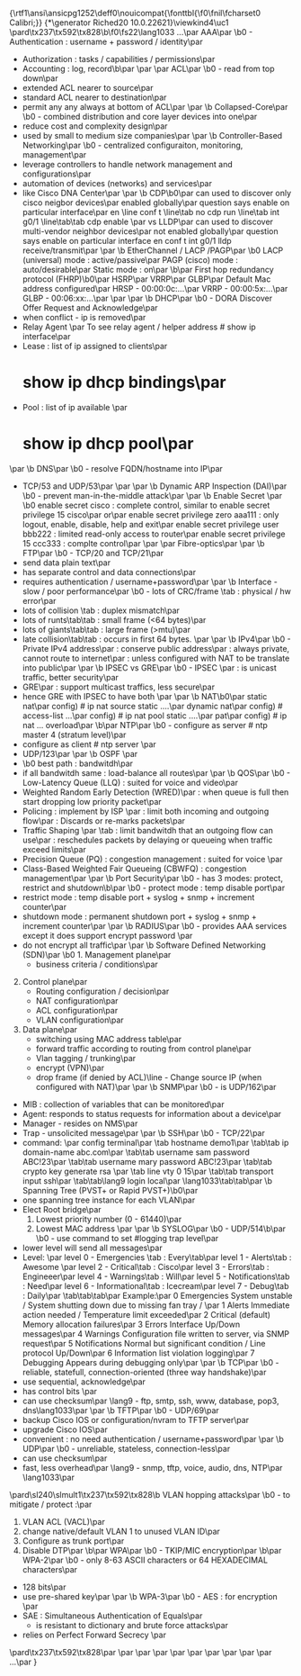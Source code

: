 {\rtf1\ansi\ansicpg1252\deff0\nouicompat{\fonttbl{\f0\fnil\fcharset0 Calibri;}}
{\*\generator Riched20 10.0.22621}\viewkind4\uc1 
\pard\tx237\tx592\tx828\b\f0\fs22\lang1033 ...\par
AAA\par
\b0 - Authentication : username + password / identity\par
- Authorization  : tasks / capabilities / permissions\par
- Accounting : log, record\b\par
\par
\par
ACL\par
\b0 - read from top down\par
- extended ACL nearer to source\par
- standard ACL nearer to destination\par
- permit any any always at bottom of ACL\par
\par
\b Collapsed-Core\par
\b0 - combined distribution and core layer devices into one\par
- reduce cost and complexity design\par
- used by small to medium size companies\par
\par
\b Controller-Based Networking\par
\b0 - centralized configuraiton, monitoring, management\par
- leverage controllers to handle network management and configurations\par
- automation of devices (networks) and services\par
- like Cisco DNA Center\par
\par
\b CDP\b0\par
    can used to discover only cisco neigbor devices\par
    enabled globally\par
    question says enable on particular interface\par
en \line conf t \line\tab no cdp run \line\tab int g0/1 \line\tab\tab cdp enable \par
vs LLDP\par
    can used to discover multi-vendor neighbor devices\par
    not enabled globally\par
    question says enable on particular interface en conf t int g0/1 lldp receive/transmit\par
\par
\b EtherChannel / LACP /PAGP\par
\b0     LACP (universal) mode : active/passive\par
    PAGP (cisco) mode : auto/desirable\par
    Static mode : on\par
\b\par
First hop redundancy protocol (FHRP)\b0\par
HSRP\par
VRRP\par
GLBP\par
Default Mac address configured\par
HRSP - 00:00:0c:...\par
VRRP - 00:00:5x:...\par
GLBP - 00:06:xx:...\par
\par
\par
\b DHCP\par
\b0 - DORA Discover Offer Request and Acknowledge\par
- when conflict - ip is removed\par
- Relay Agent \par
  To see relay agent / helper address # show ip interface\par
- Lease : list of ip assigned to clients\par
  # show ip dhcp bindings\par
- Pool :  list of ip available \par
  # show ip dhcp pool\par
\par
\b DNS\par
\b0 - resolve FQDN/hostname into IP\par
- TCP/53 and UDP/53\par
\par
\par
\b Dynamic ARP Inspection (DAI)\par
\b0 - prevent man-in-the-middle attack\par
\par
\b Enable Secret \par
\b0 enable secret cisco : complete control, similar to enable secret privilege 15 cisco\par
or\par
enable secret privilege zero aaa111 : only logout, enable, disable, help and exit\par
enable secret privilege user bbb222 : limited read-only access to router\par
enable secret privilege 15 ccc333     : complte control\par
\par
\par
Fibre-optics\par
\par
\b FTP\par
\b0 - TCP/20 and TCP/21\par
- send data plain text\par
- has separate control and data connections\par
- requires authentication / username+password\par
\par
\b Interface - slow / poor performance\par
\b0 - lots of CRC/frame \tab : physical / hw error\par
- lots of collision \tab : duplex mismatch\par
- lots of runts\tab\tab : small frame (<64 bytes)\par
- lots of giants\tab\tab : large frame (>mtu)\par
- late collision\tab\tab : occurs in first 64 bytes. \par
\par
\b IPv4\par
\b0 - Private IPv4 address\par
  : conserve public address\par
  : always private, cannot route to internet\par
  : unless configured with NAT to be translate into public\par
\par
\b IPSEC vs GRE\par
\b0 - IPSEC \par
  : is unicast traffic, better security\par
- GRE\par
  : support multicast traffics, less secure\par
- hence GRE with IPSEC to have both \par
\par
\b NAT\b0\par
static nat\par
config) # ip nat source static ....\par
dynamic nat\par
config) # access-list ...\par
config) # ip nat pool static ....\par
pat\par
config) # ip nat  ... overload\par
\b\par
NTP\par
\b0 - configure as server # ntp master 4 (stratum level)\par
- configure as client # ntp server <master-ip>\par
- UDP/123\par
\par
\b OSPF \par
- \b0 best path : bandwitdh\par
- if all bandwitdh same : load-balance all routes\par
\par
\b QOS\par
\b0 - Low-Latency Queue (LLQ) : suited for voice and video\par
- Weighted Random Early Detection (WRED)\par
  : when queue is full then start dropping low priority packet\par
- Policing : implement by ISP \par
  : limit both incoming and outgoing flow\par
  : Discards or re-marks packets\par
- Traffic Shaping \par
\tab : limit bandwitdh that an outgoing flow can use\par
     : reschedules packets by delaying or queueing when traffic exceed limits\par
- Precision Queue (PQ) : congestion management : suited for voice \par
- Class-Based Weighted Fair Queueing (CBWFQ) : congestion management\par
\par
\b Port Security\par
\b0 - has 3 modes: protect, restrict and shutdown\b\par
\b0 - protect mode : temp disable port\par
- restrict mode : temp disable port + syslog + snmp + increment counter\par
- shutdown mode : permanent shutdown port + syslog + snmp + increment counter\par
\par
\b RADIUS\par
\b0 - provides AAA services except it does support encrypt password \par
- do not encrypt all traffic\par
\par
\b Software Defined Networking (SDN)\par
\b0 1. Management plane\par
    - business criteria / conditions\par
2. Control plane\par
    - Routing configuration / decision\par
    - NAT configuration\par
    - ACL configuration\par
    - VLAN configuration\par
3. Data plane\par
    - switching using MAC address table\par
    - forward traffic according to routing from control plane\par
    - Vlan tagging / trunking\par
    - encrypt (VPN)\par
    - drop frame (if denied by ACL)\line     - Change source IP (when configured with NAT)\par
\par
\b SNMP\par
\b0 - is UDP/162\par
- MIB : collection of variables that can be monitored\par
- Agent: responds to status requests for information about a device\par
- Manager - resides on NMS\par
- Trap - unsolicited message\par
\par
\b SSH\par
\b0 - TCP/22\par
- command: \par
  config terminal\par
  \tab hostname demo1\par
\tab\tab ip domain-name abc.com\par
\tab\tab username sam password ABC!23\par
\tab\tab username mary password ABC!23\par
\tab\tab crypto key generate rsa \par
\tab line vty 0 15\par
\tab\tab transport input ssh\par
\tab\tab\lang9 login local\par
\lang1033\tab\tab\par
\b Spanning Tree (PVST+ or Rapid PVST+)\b0\par
- one spanning tree instance for each VLAN\par
- Elect Root bridge\par
  1. Lowest priority number (0 - 61440)\par
  2. Lowest MAC address \par
\par
\b SYSLOG\par
\b0 - UDP/514\b\par
\b0 - use command to set #logging trap level\par
- lower level will send all messages\par
- Level: \par
level 0 - Emergencies \tab : Every\tab\par
level 1 - Alerts\tab : Awesome \par
level 2 - Critical\tab : Cisco\par
level 3 - Errors\tab : Engineeer\par
level 4 - Warnings\tab : Will\par
level 5 - Notifications\tab : Need\par
level 6 - Informational\tab : Icecream\par
level 7 - Debug\tab : Daily\par
\tab\tab\tab\par
Example:\par
0 Emergencies System unstable / System shutting down due to missing fan tray / \par
1 Alerts Immediate action needed / Temperature limit exceeded\par
2 Critical (default) Memory allocation failures\par
3 Errors Interface Up/Down messages\par
4 Warnings Configuration file written to server, via SNMP request\par
5 Notifications Normal but significant condition / Line protocol Up/Down\par
6 Information list violation logging\par
7 Debugging Appears during debugging only\par
\par
\b TCP\par
\b0 - reliable, statefull, connection-oriented (three way handshake)\par
- use sequential, acknowledge\par
- has control bits \par
- can use checksum\par
\lang9 - ftp, smtp, ssh, www, database, pop3, dns\lang1033\par
\par
\b TFTP\par
\b0 - UDP/69\par
- backup Cisco IOS or configuration/nvram to TFTP server\par
- upgrade Cisco IOS\par
- convenient : no need authentication / username+password\par
\par
\b UDP\par
\b0 - unreliable, stateless, connection-less\par
- can use checksum\par
- fast, less overhead\par
\lang9 - snmp, tftp, voice, audio, dns, NTP\par
\lang1033\par

\pard\sl240\slmult1\tx237\tx592\tx828\b VLAN hopping attacks\par
\b0 - to mitigate / protect :\par
  1. VLAN ACL (VACL)\par
  2. change native/default VLAN 1 to unused VLAN ID\par
  3. Configure as trunk port\par
  4. Disable DTP\par
\b\par
WPA\par
\b0 - TKIP/MIC encryption\par
\b\par
WPA-2\par
\b0 - only 8-63 ASCII characters or 64 HEXADECIMAL characters\par
- 128 bits\par
- use pre-shared key\par
\par
\b WPA-3\par
\b0 - AES : for encryption \par
- SAE : Simultaneous Authentication of Equals\par
  - is resistant to dictionary and brute force attacks\par
- relies on Perfect Forward Secrecy \par

\pard\tx237\tx592\tx828\par
\par
\par
\par
\par
\par
\par
\par
\par
\par
...\par
}
 